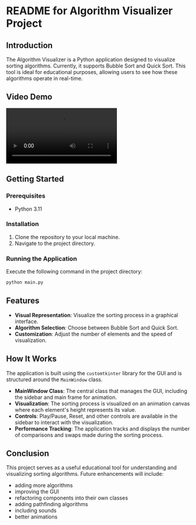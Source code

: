 # README for Algorithm Visualizer Project

## Introduction

The Algorithm Visualizer is a Python application designed to visualize sorting algorithms. Currently, it supports Bubble Sort and Quick Sort. This tool is ideal for educational purposes, allowing users to see how these algorithms operate in real-time.

## Video Demo

<video src="/videos/visualizer_demo.mov" controls>
  Your browser does not support the video tag.
</video>

## Getting Started

### Prerequisites

- Python 3.11

### Installation

1. Clone the repository to your local machine.
2. Navigate to the project directory.

### Running the Application

Execute the following command in the project directory:

```bash
python main.py
```

## Features

- **Visual Representation**: Visualize the sorting process in a graphical interface.
- **Algorithm Selection**: Choose between Bubble Sort and Quick Sort.
- **Customization**: Adjust the number of elements and the speed of visualization.

## How It Works

The application is built using the `customtkinter` library for the GUI and is structured around the `MainWindow` class.

- **MainWindow Class**: The central class that manages the GUI, including the sidebar and main frame for animation.
- **Visualization**: The sorting process is visualized on an animation canvas where each element's height represents its value.
- **Controls**: Play/Pause, Reset, and other controls are available in the sidebar to interact with the visualization.
- **Performance Tracking**: The application tracks and displays the number of comparisons and swaps made during the sorting process.

## Conclusion

This project serves as a useful educational tool for understanding and visualizing sorting algorithms. 
Future enhancements will include:
- adding more algorithms
- improving the GUI
- refactoring components into their own classes
- adding pathfinding algorithms
- including sounds
- better animations
